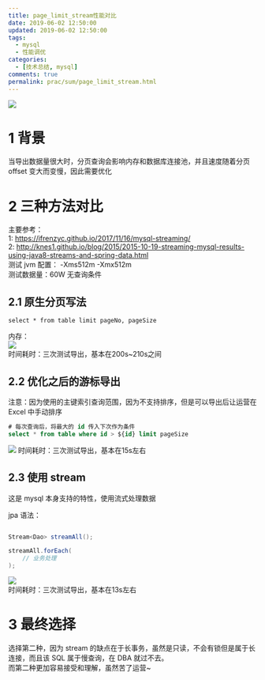```yaml
---
title: page_limit_stream性能对比
date: 2019-06-02 12:50:00
updated: 2019-06-02 12:50:00
tags:
  - mysql
  - 性能调优
categories: 
  - [技术总结, mysql]
comments: true
permalink: prac/sum/page_limit_stream.html  
---
```


![][0]

<!-- more -->

# 1 背景

当导出数据量很大时，分页查询会影响内存和数据库连接池，并且速度随着分页 offset 变大而变慢，因此需要优化

# 2 三种方法对比

主要参考：  
1: https://ifrenzyc.github.io/2017/11/16/mysql-streaming/  
2: http://knes1.github.io/blog/2015/2015-10-19-streaming-mysql-results-using-java8-streams-and-spring-data.html  
测试 jvm 配置： -Xms512m -Xmx512m  
测试数据量：60W 无查询条件

## 2.1 原生分页写法

```
select * from table limit pageNo, pageSize  
```

内存：  
![][1]  
时间耗时：三次测试导出，基本在200s~210s之间

## 2.2 优化之后的游标导出

注意：因为使用的主键索引查询范围，因为不支持排序，但是可以导出后让运营在 Excel 中手动排序

```sql
# 每次查询后，将最大的 id 传入下次作为条件
select * from table where id > ${id} limit pageSize
```
![][2]
时间耗时：三次测试导出，基本在15s左右

## 2.3 使用 stream

这是 mysql 本身支持的特性，使用流式处理数据  

jpa 语法：  
```java

Stream<Dao> streamAll();

streamAll.forEach(
    // 业务处理
);
```
![][3]  
时间耗时：三次测试导出，基本在13s左右

# 3 最终选择

选择第二种，因为 stream 的缺点在于长事务，虽然是只读，不会有锁但是属于长连接，而且该 SQL 属于慢查询，在 DBA 就过不去。  
而第二种更加容易接受和理解，虽然苦了运营~

[0]: https://leran2deeplearnjavawebtech.oss-cn-beijing.aliyuncs.com/background/2019-05-26%E7%95%AA%E8%8C%84%E9%9D%A2.jpg
[1]: https://leran2deeplearnjavawebtech.oss-cn-beijing.aliyuncs.com/learn/others/limit_jmm.png
[2]: https://leran2deeplearnjavawebtech.oss-cn-beijing.aliyuncs.com/learn/others/offset_jmm.png
[3]: https://leran2deeplearnjavawebtech.oss-cn-beijing.aliyuncs.com/learn/others/stream_jmm.png
